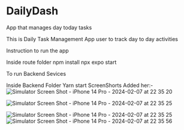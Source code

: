# DailyDash
App that manages day today tasks 


This is Daily Task Management App user to track day to day activities

Instruction to run the app

Inside route folder
npm install
npx expo start

To run Backend Sevices

Inside Backend Folder
Yarn start
ScreenShorts Added her:-
![Simulator Screen Shot - iPhone 14 Pro - 2024-02-07 at 22 35 20](https://github.com/FrancRodrix/DailyDash/assets/29860542/922c9b8a-7d65-4c7c-965c-4df1fb59e243)

![Simulator Screen Shot - iPhone 14 Pro - 2024-02-07 at 22 35 25](https://github.com/FrancRodrix/DailyDash/assets/29860542/40fb4c6d-7d71-438b-9ca5-35301e85723e)


![Simulator Screen Shot - iPhone 14 Pro - 2024-02-07 at 22 35 25](https://github.com/FrancRodrix/DailyDash/assets/29860542/716767ef-95df-48ae-a414-33f6ab5069af)
![Simulator Screen Shot - iPhone 14 Pro - 2024-02-07 at 22 35 56](https://github.com/FrancRodrix/DailyDash/assets/29860542/838d9332-2c42-40f5-99a3-a620f2d3faba)
